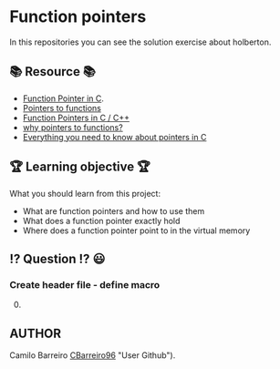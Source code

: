 # Function pointers
In this repositories you can see the solution exercise about holberton.
## :books: Resource :books:
* [Function Pointer in C](https://www.geeksforgeeks.org/function-pointer-in-c/ "Funtion Pointer").
* [Pointers to functions](https://publications.gbdirect.co.uk//c_book/chapter5/function_pointers.html "Pointer to function")
* [Function Pointers in C / C++](https://www.youtube.com/watch?v=ynYtgGUNelE "Video about pointer")
* [why pointers to functions?](https://www.youtube.com/watch?v=sxTFSDAZM8s&feature=youtu.be "Video about Function pointers and callbacks")
* [Everything you need to know about pointers in C](https://boredzo.org/pointers/ "Everything you need to know about pointers in C")
## :trophy: Learning objective :trophy:
What you should learn from this project:
* What are function pointers and how to use them
* What does a function pointer exactly hold
* Where does a function pointer point to in the virtual memory
## :interrobang: Question :interrobang: :smiley:
### Create header file - define macro
0. 
## AUTHOR
Camilo Barreiro [CBarreiro96](https://github.com/CBarreiro96) "User Github").